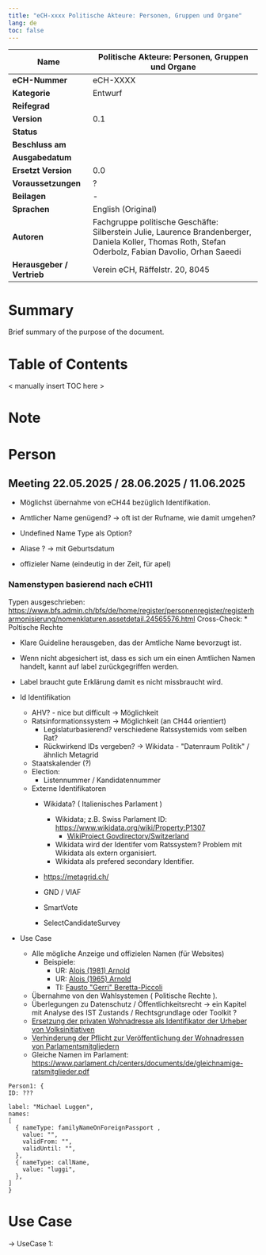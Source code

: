 ```yaml
---
title: "eCH-xxxx Politische Akteure: Personen, Gruppen und Organe"
lang: de
toc: false
---
```


| **Name**              | **Politische Akteure: Personen, Gruppen und Organe**                                                                                               |
|-----------------------|----------------------------------------------------------------------------------------------------------------------------|
| **eCH-Nummer**        | eCH-XXXX                                                                                                                   |
| **Kategorie**         | Entwurf                                                                                                                    |
| **Reifegrad**         |                                                                                                                            |
| **Version**           | 0.1                                                                                                                        |
| **Status**            |                                                                                                                            |
| **Beschluss am**      |                                                                                                                            |
| **Ausgabedatum**      |                                                                                                                            |
| **Ersetzt Version**   | 0.0                                                                                                                        |
| **Voraussetzungen**   | ?                                                                                                                          |
| **Beilagen**          | -                                                                                                                          |
| **Sprachen**          | English (Original)                                                                                                         |
| **Autoren**           | Fachgruppe politische Geschäfte: Silberstein Julie, Laurence Brandenberger, Daniela Koller, Thomas Roth, Stefan Oderbolz, Fabian Davolio, Orhan Saeedi   |
| **Herausgeber / Vertrieb** | Verein eCH, Räffelstr. 20, 8045                                                                                       |

# Summary

Brief summary of the purpose of the document.

# Table of Contents

< manually insert TOC here >

# Note


# Person

## Meeting 22.05.2025 / 28.06.2025 / 11.06.2025

* Möglichst übernahme von eCH44 bezüglich Identifikation.

* Amtlicher Name genügend? -> oft ist der Rufname, wie damit umgehen?
* Undefined Name Type als Option?
* Aliase ? -> mit Geburtsdatum
* offizieler Name (eindeutig in der Zeit, für apel)

### Namenstypen basierend nach eCH11

Typen ausgeschrieben: https://www.bfs.admin.ch/bfs/de/home/register/personenregister/registerharmonisierung/nomenklaturen.assetdetail.24565576.html 
Cross-Check: * Poltische Rechte

* Klare Guideline herausgeben, das der Amtliche Name bevorzugt ist.
* Wenn nicht abgesichert ist, dass es sich um ein einen Amtlichen Namen handelt, kannt auf label zurückgegriffen werden.
* Label braucht gute Erklärung damit es nicht missbraucht wird.


* Id Identifikation
  * AHV? - nice but difficult -> Möglichkeit
  * Ratsinformationssystem -> Möglichkeit (an CH44 orientiert)
    * Legislaturbasierend? verschiedene Ratssystemids vom selben Rat?
    * Rückwirkend IDs vergeben? -> Wikidata - "Datenraum Politik" / ähnlich Metagrid
  * Staatskalender (?)
  * Election:
    * Listennummer / Kandidatennummer
  * Externe Identifikatoren
    * Wikidata? ( Italienisches Parlament )
      * Wikidata; z.B. Swiss Parlament ID: https://www.wikidata.org/wiki/Property:P1307
        * [WikiProject Govdirectory/Switzerland](https://www.wikidata.org/wiki/Wikidata:WikiProject_Govdirectory/Switzerland)
      * Wikidata wird der Identifer vom Ratssystem? Problem mit Wikidata als extern organisiert.
      * Wikidata als prefered secondary Identifier.
 
    * https://metagrid.ch/
    * GND / VIAF
    * SmartVote
    * SelectCandidateSurvey
   



* Use Case
  * Alle mögliche Anzeige und offizielen Namen (für Websites)
    * Beispiele:
      * UR: [Alois (1981) Arnold](https://www.ur.ch/behoerdenmitglieder/6447)
      * UR: [Alois (1965) Arnold](https://www.ur.ch/behoerdenmitglieder/6370)
      * TI: [Fausto "Gerri" Beretta-Piccoli](https://www4.ti.ch/poteri/gc/parlamento/composizione-del-parlamento/composizione-nelle-ultime-legislature/dettaglio-deputati/?user_gcparlamento_pi3%5BcanID%5D=1269)
  * Übernahme von den Wahlsystemen ( Politische Rechte ).
  * Überlegungen zu Datenschutz / Öffentlichkeitsrecht -> ein Kapitel mit Analyse des IST Zustands / Rechtsgrundlage oder Toolkit ?
  * [Ersetzung der privaten Wohnadresse als Identifikator der Urheber von Volksinitiativen](https://www.parlament.ch/de/ratsbetrieb/suche-curia-vista/geschaeft?AffairId=20243425)
  * [Verhinderung der Pflicht zur Veröffentlichung der Wohnadressen von Parlamentsmitgliedern](https://www.parlament.ch/de/ratsbetrieb/suche-curia-vista/geschaeft?AffairId=20233913)
  * Gleiche Namen im Parlament: https://www.parlament.ch/centers/documents/de/gleichnamige-ratsmitglieder.pdf

  
```
Person1: {
ID: ???

label: "Michael Luggen",
names: 
[
  { nameType: familyNameOnForeignPassport , 
    value: "",
    validFrom: "",
    validUntil: "",
  },
  { nameType: callName,
    value: "luggi",
  },
]
}
```


  # Use Case

  -> UseCase 1: 

